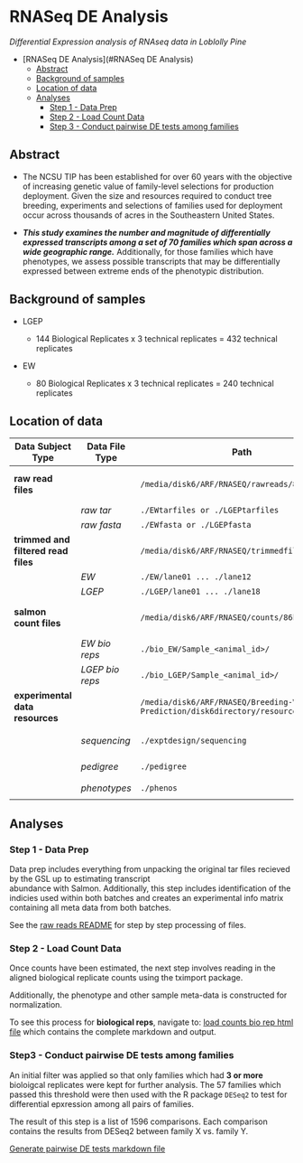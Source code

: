 # RNASeq DE Analysis

*Differential Expression analysis of RNAseq data in Loblolly Pine*

- [RNASeq DE Analysis](#RNASeq DE Analysis)
  * [Abstract](#abstract)
  * [Background of samples](#background-of-samples)
  * [Location of data](#location-of-data)
  * [Analyses](#analyses)
    + [Step 1 - Data Prep](#step-1---data-prep)
    + [Step 2 - Load Count Data](#step-2---load-count-data)
    + [Step 3 - Conduct pairwise DE tests among families](#step-3---conduct-pairwise-de-tests-among-families)

## Abstract

* The NCSU TIP has been established for over 60 years with the objective of increasing genetic value of family-level selections for production deployment. Given the size and resources required to conduct tree breeding, experiments and selections of families used for deployment occur across thousands of acres in the Southeastern United States. 

* ***This study examines the number and magnitude of differentially expressed transcripts among a set of 70 families which span across a wide geographic range.***  Additionally, for those families which have phenotypes, we assess possible transcripts that may be differentially expressed between extreme ends of the phenotypic distribution.

## Background of samples

* LGEP
   
   - 144 Biological Replicates x 3 technical replicates = 432 technical replicates

* EW

   - 80 Biological Replicates x 3 technical replicates = 240 technical replicates

## Location of data

Data Subject Type | Data File Type | Path | Notes
--- | --- | --- | ---
**raw read files**  | | `/media/disk6/ARF/RNASEQ/rawreads/86kSalmon` | Raw files returned from GSL
| | *raw tar* | `./EWtarfiles or ./LGEPtarfiles`
| | *raw fasta* | `./EWfasta or ./LGEPfasta` 
**trimmed and filtered read files** | |`/media/disk6/ARF/RNASEQ/trimmedfiltreads/86k` | Files post trim & adapater removal
|  |*EW* | `./EW/lane01 ... ./lane12` | 
|  |*LGEP* | `./LGEP/lane01 ... ./lane18` | 
**salmon count files** | |`/media/disk6/ARF/RNASEQ/counts/86kSalmon` | Direcotries containing quant.sf files
|  |*EW bio reps* | `./bio_EW/Sample_<animal_id>/` | 
|  |*LGEP bio reps* | `./bio_LGEP/Sample_<animal_id>/` | 
**experimental data resources**  | | `/media/disk6/ARF/RNASEQ/Breeding-Value-Prediction/disk6directory/resources` | Experiment information
|  |*sequencing* | `./exptdesign/sequencing` | `./EWtarfiles or ./LGEPtarfiles`
|  |*pedigree* | `./pedigree` | `./EWfasta or ./LGEPfasta`
|  |*phenotypes* | `./phenos` | `./EWfasta or ./LGEPfasta`


## Analyses

### Step 1 - Data Prep

   Data prep includes everything from unpacking the original tar files recieved by the GSL up to estimating transcript               
      abundance with Salmon. Additionally, this step includes identification of the indicies used within both batches and creates an experimental info matrix containing all meta data from both batches.
      
   See the [raw reads README](https://github.com/arfesta/Breeding-Value-Prediction/blob/master/disk6directory/rawreads/README.md) for step by step processing of files.  

### Step 2 - Load Count Data
      
   Once counts have been estimated, the next step involves reading in the aligned biological replicate counts using the tximport package.
      
   Additionally, the phenotype and other sample meta-data is constructed for normalization.
   
   To see this process for **biological reps**, navigate to: [load counts bio rep html file](http://htmlpreview.github.com/?https://github.com/arfesta/Breeding-Value-Prediction/blob/master/disk6directory/analyses/step2.loadcounts/load.counts.html) which contains the complete markdown and output.


### Step3 - Conduct pairwise DE tests among families

  An initial filter was applied so that only families which had **3 or more** bioloigcal replicates were kept for further analysis.  The 57 families which passed this threshold were then used with the R package `DESeq2` to test for differential epxression among all pairs of families.
  
 The result of this step is a list of 1596 comparisons.  Each comparison contains the results from DESeq2 between family X vs. family Y.
 
 [Generate pairwise DE tests markdown file](https://github.com/arfesta/RNAseq-DE-analysis/blob/master/DESEQ2_bio.0.Rmd)
